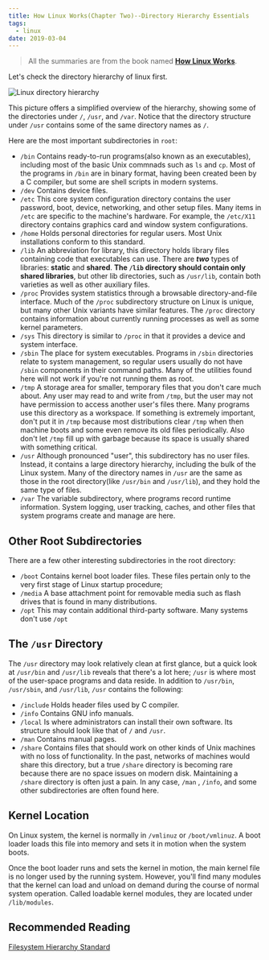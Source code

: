 ```yaml
---
title: How Linux Works(Chapter Two)--Directory Hierarchy Essentials
tags:
  - linux
date: 2019-03-04
---
```


> All the summaries are from the book named **[How Linux Works](https://www.amazon.com/How-Linux-Works-2nd-Superuser/dp/1593275676/ref=sr_1_1?keywords=how+linux+works&qid=1551169061&s=gateway&sr=8-1)**.

Let's check the directory hierarchy of linux first.

![Linux directory hierarchy](https://sherlockblaze.com/resources/img/profession/linux/how-linux-works/linux-directory-hierarchy.png)

This picture offers a simplified overview of the hierarchy, showing some of the directories under `/`, `/usr`, and `/var`. Notice that the directory structure under `/usr` contains some of the same directory names as `/`.

Here are the most important subdirectories in `root`:

- `/bin` Contains ready-to-run programs(also known as an executables), including most of the basic Unix commnads such as `ls` and `cp`. Most of the programs in `/bin` are in binary format, having been created been by a C compiler, but some are shell scripts in modern systems.
- `/dev` Contains device files.
- `/etc` This core system configuration directory contains the user password, boot, device, networking, and other setup files. Many items in `/etc` are specific to the machine's hardware. For example, the `/etc/X11` directory contains graphics card and window system configurations.
- `/home` Holds personal directories for regular users. Most Unix installations conform to this standard.
- `/lib` An abbreviation for library, this directory holds library files containing code that executables can use. There are ***two*** types of libraries: **static** and **shared**. **The `/lib` directory should contain only shared libraries**, but other lib directories, such as `/usr/lib`, contain both varieties as well as other auxiliary files.
- `/proc` Provides system statistics through a browsable directory-and-file interface. Much of the `/proc` subdirectory structure on Linux is unique, but many other Unix variants have similar features. The `/proc` directory contains information about currently running processes as well as some kernel parameters.
- `/sys` This directory is similar to `/proc` in that it provides a device and system interface.
- `/sbin` The place for system executables. Programs in `/sbin` directories relate to system management, so regular users usually do not have `/sbin` components in their command paths. Many of the utilities found here will not work if you're not running them as root.
- `/tmp` A storage area for smaller, temporary files that you don't care much about. Any user may read to and write from `/tmp`, but the user may not have permission to access another user's files there. Many programs use this directory as a workspace. If something is extremely important, don't put it in `/tmp` because most distributions clear `/tmp` when then machine boots and some even remove its old files periodically. Also don't  let `/tmp` fill up with garbage because its space is usually shared with something critical.
- `/usr` Although pronounced "user", this subdirectory has no user files. Instead, it contains a large directory hierarchy, including the bulk of the Linux system. Many of the directory names in `/usr` are the same as those in the root directory(like `/usr/bin` and `/usr/lib`), and they hold the same type of files.
- `/var` The variable subdirectory, where programs record runtime information. System logging, user tracking, caches, and other files that system programs create and manage are here.

## Other Root Subdirectories

There are a few other interesting subdirectories in the root directory:

- `/boot` Contains kernel boot loader files. These files pertain only to the very first stage of Linux startup procedure;
- `/media` A base attachment point for removable media such as flash drives that is found in many distributions.
- `/opt` This may contain additional third-party software. Many systems don't use `/opt`

## The `/usr` Directory

The `/usr` directory may look relatively clean at first glance, but a quick look at `/usr/bin` and `/usr/lib` reveals that there's a lot here; `/usr` is where most of the user-space programs and data reside. In addition to `/usr/bin`, `/usr/sbin`, and `/usr/lib`, `/usr` contains the following:

- `/include` Holds header files used by C compiler.
- `/info` Contains GNU info manuals.
- `/local` Is where administrators can install their own software. Its structure should look like that of `/` and `/usr`.
- `/man` Contains manual pages.
- `/share` Contains files that should work on other kinds of Unix machines with no loss of functionality. In the past, networks of machines would share this directory, but a true `/share` directory is becoming rare because there are no space issues on modern disk. Maintaining a `/share` directory is often just a pain. In any case, `/man` , `/info`, and some other subdirectories are often found here.

## Kernel Location

On Linux system, the kernel is normally in `/vmlinuz` or `/boot/vmlinuz`. A boot loader loads this file into memory and sets it in motion when the system boots.

Once the boot loader runs and sets the kernel in motion, the main kernel file is no longer used by the running system. However, you'll find many modules that the kernel can load and unload on demand during the course of normal system operation. Called loadable kernel modules, they are located under `/lib/modules`.

## Recommended Reading

[Filesystem Hierarchy Standard](http://www.pathname.com/fhs/)